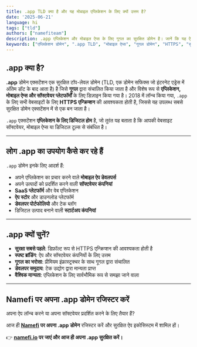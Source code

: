 ```yaml
---
title: .app TLD क्या है और यह मोबाइल एप्लिकेशन के लिए क्यों उत्तम है?
date: '2025-06-21'
language: hi
tags: ["tld"]
authors: ["namefiteam"]
description: .app एप्लिकेशन और मोबाइल ऐप्स के लिए गूगल का सुरक्षित डोमेन है। जानें कि यह ऐप डेवलपर्स और सॉफ्टवेयर कंपनियों के लिए प्रमुख विकल्प क्यों है।
keywords: ["एप्लिकेशन डोमेन", ".app TLD", "मोबाइल ऐप्स", "गूगल डोमेन", "HTTPS", "सुरक्षित डोमेन"]
---
```


## **.app क्या है?**

**.app** डोमेन एक्सटेंशन एक सुरक्षित टॉप-लेवल डोमेन (TLD, एक डोमेन सफिक्स जो इंटरनेट एड्रेस में अंतिम डॉट के बाद आता है) है जिसे **गूगल** द्वारा संचालित किया जाता है और विशेष रूप से **एप्लिकेशन, मोबाइल ऐप्स और सॉफ्टवेयर प्लेटफॉर्मों** के लिए डिज़ाइन किया गया है। 2018 में लॉन्च किया गया, `.app` के लिए सभी वेबसाइटों के लिए **HTTPS एन्क्रिप्शन** की आवश्यकता होती है, जिससे यह उपलब्ध सबसे सुरक्षित डोमेन एक्सटेंशन में से एक बन जाता है।

`.app` एक्सटेंशन **एप्लिकेशन के लिए डिजिटल होम** है, जो तुरंत यह बताता है कि आपकी वेबसाइट सॉफ्टवेयर, मोबाइल ऐप्स या डिजिटल टूल्स से संबंधित है।

---

## **लोग .app का उपयोग कैसे कर रहे हैं**

`.app` डोमेन इनके लिए आदर्श हैं:

*   अपने एप्लिकेशन का प्रचार करने वाले **मोबाइल ऐप डेवलपर्स**
*   अपने उत्पादों को प्रदर्शित करने वाली **सॉफ्टवेयर कंपनियां**
*   **SaaS प्लेटफॉर्म** और वेब एप्लिकेशन
*   **ऐप स्टोर** और डाउनलोड प्लेटफॉर्म
*   **डेवलपर पोर्टफोलियो** और टेक ब्लॉग
*   डिजिटल उत्पाद बनाने वाली **स्टार्टअप कंपनियां**

---

## **.app क्यों चुनें?**

*   **सुरक्षा सबसे पहले**: डिफ़ॉल्ट रूप से HTTPS एन्क्रिप्शन की आवश्यकता होती है
*   **स्पष्ट ब्रांडिंग**: ऐप और सॉफ्टवेयर कंपनियों के लिए उत्तम
*   **गूगल का भरोसा**: प्रीमियम इंफ्रास्ट्रक्चर के साथ गूगल द्वारा संचालित
*   **डेवलपर समुदाय**: टेक उद्योग द्वारा मान्यता प्राप्त
*   **वैश्विक मान्यता**: एप्लिकेशन के लिए सार्वभौमिक रूप से समझा जाने वाला

---

## **Namefi पर अपना .app डोमेन रजिस्टर करें**

अपना ऐप लॉन्च करने या अपना सॉफ्टवेयर प्रदर्शित करने के लिए तैयार हैं?

आज ही **[Namefi](https://namefi.io) पर अपना .app डोमेन** रजिस्टर करें और सुरक्षित ऐप इकोसिस्टम में शामिल हों।

👉 **[namefi.io](https://namefi.io) पर जाएं और आज ही अपना .app सुरक्षित करें।**